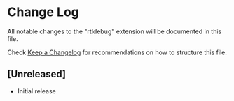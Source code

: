 # Change Log

All notable changes to the "rtldebug" extension will be documented in this file.

Check [Keep a Changelog](http://keepachangelog.com/) for recommendations on how to structure this file.

## [Unreleased]

- Initial release